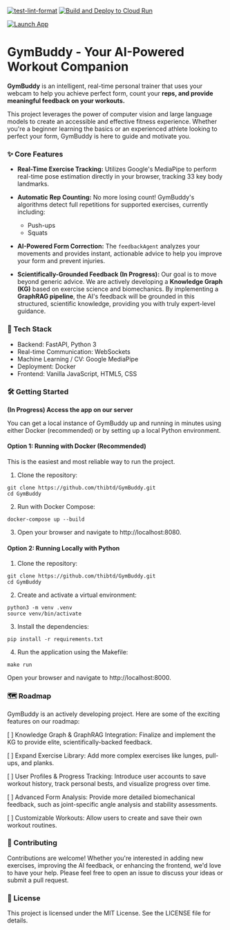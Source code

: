 [![test-lint-format](https://github.com/thibtd/GymBuddy/actions/workflows/test_lint.yml/badge.svg)](https://github.com/thibtd/GymBuddy/actions/workflows/test_lint.yml) [![Build and Deploy to Cloud Run](https://github.com/thibtd/GymBuddy/actions/workflows/google-cloudrun-docker.yml/badge.svg)](https://github.com/thibtd/GymBuddy/actions/workflows/google-cloudrun-docker.yml) 

[![Launch App](https://img.shields.io/badge/Launch%20App-%F0%9F%8F%8B-blue)](https://gymbuddy-2-799858040575.europe-west1.run.app)
# GymBuddy - Your AI-Powered Workout Companion

**GymBuddy** is an intelligent, real-time personal trainer that uses your webcam to help you achieve perfect form, count your **reps, and provide meaningful feedback on your workouts.**

This project leverages the power of computer vision and large language models to create an accessible and effective fitness experience. Whether you're a beginner learning the basics or an experienced athlete looking to perfect your form, GymBuddy is here to guide and motivate you.

### ✨ Core Features
- **Real-Time Exercise Tracking:** Utilizes Google's MediaPipe to  perform real-time pose estimation directly in your browser, tracking 33 key body landmarks.

- **Automatic Rep Counting:** No more losing count! GymBuddy's algorithms detect full repetitions for supported exercises, currently including:
   - Push-ups
   - Squats

- **AI-Powered Form Correction:** The `feedbackAgent` analyzes your movements and provides instant, actionable advice to help you improve your form and prevent injuries.

- **Scientifically-Grounded Feedback (In Progress):** Our goal is to move beyond generic advice. We are actively developing a **Knowledge Graph (KG)** based on exercise science and biomechanics. By implementing a **GraphRAG pipeline**, the AI's feedback will be grounded in this structured, scientific knowledge, providing you with truly expert-level guidance.

### 🚀 Tech Stack
- Backend: FastAPI, Python 3
- Real-time Communication: WebSockets
- Machine Learning / CV: Google MediaPipe
- Deployment: Docker
- Frontend: Vanilla JavaScript, HTML5, CSS

### 🛠️ Getting Started
**(In Progress) Access the app on our server**

You can get a local instance of GymBuddy up and running in minutes using either Docker (recommended) or by setting up a local Python environment.

#### Option 1: Running with Docker (Recommended)
This is the easiest and most reliable way to run the project.

1. Clone the repository:
```
git clone https://github.com/thibtd/GymBuddy.git
cd GymBuddy
```

2. Run with Docker Compose:
```
docker-compose up --build
```

3. Open your browser and navigate to http://localhost:8080.

#### Option 2: Running Locally with Python

1. Clone the repository:
```
git clone https://github.com/thibtd/GymBuddy.git
cd GymBuddy
```

2. Create and activate a virtual environment:
```
python3 -m venv .venv
source venv/bin/activate
```

3. Install the dependencies:
```
pip install -r requirements.txt
```

4. Run the application using the Makefile:
```
make run
```

Open your browser and navigate to http://localhost:8000.


### 🗺️ Roadmap
GymBuddy is an actively developing project. Here are some of the exciting features on our roadmap:

[ ] Knowledge Graph & GraphRAG Integration: Finalize and implement the KG to provide elite, scientifically-backed feedback.

[ ] Expand Exercise Library: Add more complex exercises like lunges, pull-ups, and planks.

[ ] User Profiles & Progress Tracking: Introduce user accounts to save workout history, track personal bests, and visualize progress over time.

[ ] Advanced Form Analysis: Provide more detailed biomechanical feedback, such as joint-specific angle analysis and stability assessments.

[ ] Customizable Workouts: Allow users to create and save their own workout routines.

### 🤝 Contributing
Contributions are welcome! Whether you're interested in adding new exercises, improving the AI feedback, or enhancing the frontend, we'd love to have your help. Please feel free to open an issue to discuss your ideas or submit a pull request.

### 📄 License
This project is licensed under the MIT License. See the LICENSE file for details.


